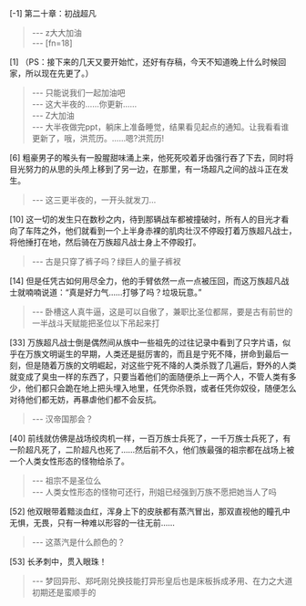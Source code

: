 
[-1] 第二十章：初战超凡
>--- z大大加油<br>
>--- [fn=18]<br>

[1] （PS：接下来的几天又要开始忙，还好有存稿，今天不知道晚上什么时候回家，所以现在先更了。）
>--- 只能说我们一起加油吧<br>
>--- 这大半夜的……你更新……<br>
>--- Z大加油<br>
>--- 大半夜做完ppt，躺床上准备睡觉，结果看见起点的通知。让我看看谁更新了，哦，洪荒历。……嗯?洪荒历!<br>

[6] 粗豪男子的喉头有一股腥甜味涌上来，他死死咬着牙齿强行吞了下去，同时将目光努力的从思的头颅上移到了另一边，在那里，有一场超凡之间的战斗正在发生。
>--- 这三更半夜的，一开头就发刀…<br>

[10] 这一切的发生只在数秒之内，待到那辆战车都被撞破时，所有人的目光才看向了车阵之外，他们就看到一个上半身赤裸的肌肉壮汉不停殴打着万族超凡战士，将他捶打在地，然后骑在万族超凡战士身上不停殴打。
>--- 古是只穿了裤子吗？绿巨人的量子裤衩<br>

[14] 但是任凭古如何用尽全力，他的手臂依然一点一点被压回，而这万族超凡战士就喃喃说道：“真是好力气……打够了吗？垃圾玩意。”
>--- 卧槽这人真牛逼，这是可以自傲了，兼职比圣位都屌，要是古有前世的一半战斗天赋能把圣位以下吊起来打<br>

[33] 万族超凡战士倒是偶然间从族中一些祖先的过往记录中看到了只字片语，似乎在万族文明诞生的早期，人类还是挺厉害的，而且是宁死不降，拼命到最后一刻，但是随着万族的文明崛起，对这些宁死不降的人类杀戮了几遍后，野外的人类就变成了臭虫一样的东西了，只要当着他们的面随便杀上一两个人，不管人类有多少，他们都只会跪在地上把头埋入地里，任凭你杀戮，或者任凭你奴役，随便怎么对待他们都无妨，再暴虐他们都不会反抗。
>--- 汉帝国那会？<br>

[40] 前线就仿佛是战场绞肉机一样，一百万族士兵死了，一千万族士兵死了，有一阶超凡死了，二阶超凡也死了……然后前不久，他们族最强的祖宗都在战场上被一个人类女性形态的怪物给杀了。
>--- 祖宗不是圣位么<br>
>--- 人类女性形态的怪物可还行，刑姐已经强到万族不愿把她当人了吗<br>

[52] 他双眼带着黯淡血红，浑身上下的皮肤都有蒸汽冒出，那双直视他的瞳孔中无惧，无畏，只有一种难以形容的一往无前……
>--- 这蒸汽是什么颜色的？<br>

[53] 长矛刺中，贯入眼珠！
>--- 梦回异形、郑吒刚兑换技能打异形皇后也是床板拆成矛用、在力之大道初期还是蛮顺手的<br>
